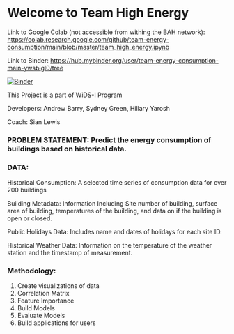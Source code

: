 # Welcome to Team High Energy

Link to Google Colab (not accessible from withing the BAH network):
https://colab.research.google.com/github/team-energy-consumption/main/blob/master/team_high_energy.ipynb

Link to Binder:
https://hub.mybinder.org/user/team-energy-consumption-main-ywsbigl0/tree

[![Binder](https://mybinder.org/badge_logo.svg)](https://mybinder.org/v2/gh/team-energy-consumption/main/master)


This Project is a part of WiDS-I Program

Developers: Andrew Barry, Sydney Green, Hillary Yarosh

Coach: Sian Lewis

### PROBLEM STATEMENT: Predict the energy consumption of buildings based on historical data. 

### DATA: 

Historical Consumption: A selected time series of consumption data for over 200 buildings

Building Metadata: Information Including Site number of building, surface area of building, temperatures of the building, and data on if the building is open or closed.

Public Holidays Data: Includes name and dates of holidays for each site ID.

Historical Weather Data: Information on the temperature of the weather station and the timestamp of measurement. 


### Methodology:

1. Create visualizations of data
2. Correlation Matrix
3. Feature Importance
4. Build Models
5. Evaluate Models
6. Build applications for users

